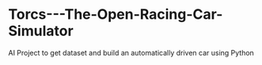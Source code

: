 # Torcs---The-Open-Racing-Car-Simulator
AI Project to get dataset and build an automatically driven car using Python
